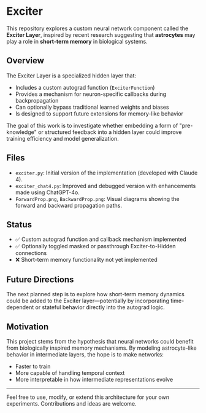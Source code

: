 # Exciter

This repository explores a custom neural network component called the **Exciter Layer**, inspired by recent research suggesting that **astrocytes** may play a role in **short-term memory** in biological systems.

## Overview

The Exciter Layer is a specialized hidden layer that:
- Includes a custom autograd function (`ExciterFunction`)
- Provides a mechanism for neuron-specific callbacks during backpropagation
- Can optionally bypass traditional learned weights and biases
- Is designed to support future extensions for memory-like behavior

The goal of this work is to investigate whether embedding a form of "pre-knowledge" or structured feedback into a hidden layer could improve training efficiency and model generalization.

## Files

- `exciter.py`: Initial version of the implementation (developed with Claude 4).
- `exciter_chat4.py`: Improved and debugged version with enhancements made using ChatGPT-4o.
- `ForwardProp.png`, `BackwardProp.png`: Visual diagrams showing the forward and backward propagation paths.

## Status

- ✅ Custom autograd function and callback mechanism implemented
- ✅ Optionally toggled masked or passthrough Exciter-to-Hidden connections
- ❌ Short-term memory functionality not yet implemented

## Future Directions

The next planned step is to explore how short-term memory dynamics could be added to the Exciter layer—potentially by incorporating time-dependent or stateful behavior directly into the autograd logic.

## Motivation

This project stems from the hypothesis that neural networks could benefit from biologically inspired memory mechanisms. By modeling astrocyte-like behavior in intermediate layers, the hope is to make networks:
- Faster to train
- More capable of handling temporal context
- More interpretable in how intermediate representations evolve

---

Feel free to use, modify, or extend this architecture for your own experiments. Contributions and ideas are welcome.



